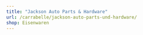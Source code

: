 ```yaml
---
title: "Jackson Auto Parts & Hardware"
url: /carrabelle/jackson-auto-parts-und-hardware/
shop: Eisenwaren
---
```

